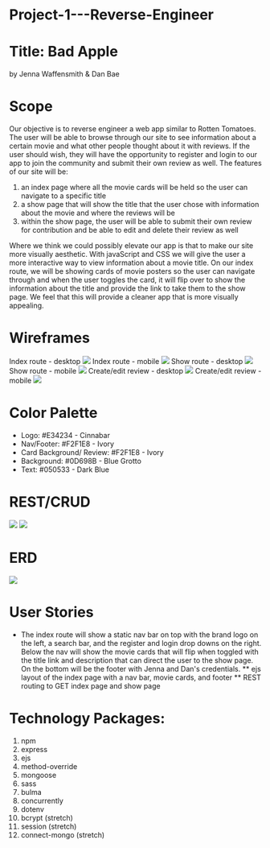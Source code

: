# Project-1---Reverse-Engineer
# Title: Bad Apple
by Jenna Waffensmith & Dan Bae

# Scope
Our objective is to reverse engineer a web app similar to Rotten Tomatoes. The user will be able to browse through our site to see information about a certain movie and what other people thought about it with reviews. If the user should wish, they will have the opportunity to register and login to our app to join the community and submit their own review as well. The features of our site will be:

1. an index page where all the movie cards will be held so the user can navigate to a specific title
2. a show page that will show the title that the user chose with information about the movie and where the reviews will be
3. within the show page, the user will be able to submit their own review for contribution and be able to edit and delete their review as well

Where we think we could possibly elevate our app is that to make our site more visually aesthetic. With javaScript and CSS we will give the user a more interactive way to view information about a movie title. On our index route, we will be showing cards of movie posters so the user can navigate through and when the user toggles the card, it will flip over to show the information about the title and provide the link to take them to the show page. We feel that this will provide a cleaner app that is more visually appealing.

# Wireframes
Index route - desktop
<img src="misc/index-desktop.png">
Index route - mobile
<img src="misc/index-mobile.png">
Show route - desktop
<img src="misc/show-desktop.png">
Show route - mobile
<img src="misc/show-mobile.png">
Create/edit review - desktop
<img src="misc/edit-desktop.png">
Create/edit review - mobile
<img src="misc/edit-mobile.png">

# Color Palette
* Logo: #E34234 - Cinnabar
* Nav/Footer: #F2F1E8 - Ivory
* Card Background/ Review: #F2F1E8 - Ivory
* Background: #0D698B - Blue Grotto
* Text: #050533 - Dark Blue

# REST/CRUD

<img src="misc/index-rest.png">
<img src="misc/show-rest.png">

# ERD

<img src="misc/erd.png">

# User Stories

* The index route will show a static nav bar on top with the brand logo on the left, a search bar, and the register and login drop downs on the right. Below the nav will show the movie cards that will flip when toggled with the title link and description that can direct the user to the show page. On the bottom will be the footer with Jenna and Dan's credentials.
** ejs layout of the index page with a nav bar, movie cards, and footer
** REST routing to GET index page and show page



# Technology Packages:
1. npm
2. express
3. ejs
4. method-override
5. mongoose
6. sass
7. bulma
8. concurrently
9. dotenv
10. bcrypt (stretch)
11. session (stretch)
12. connect-mongo (stretch)